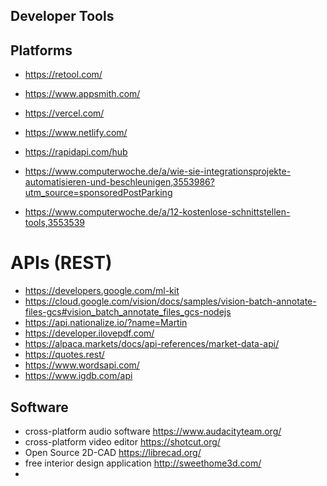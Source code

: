 ## Developer Tools



## Platforms

- https://retool.com/
- https://www.appsmith.com/
- https://vercel.com/
- https://www.netlify.com/
- https://rapidapi.com/hub

- https://www.computerwoche.de/a/wie-sie-integrationsprojekte-automatisieren-und-beschleunigen,3553986?utm_source=sponsoredPostParking
- https://www.computerwoche.de/a/12-kostenlose-schnittstellen-tools,3553539

# APIs (REST)

- https://developers.google.com/ml-kit
- https://cloud.google.com/vision/docs/samples/vision-batch-annotate-files-gcs#vision_batch_annotate_files_gcs-nodejs
- https://api.nationalize.io/?name=Martin
- https://developer.ilovepdf.com/
- https://alpaca.markets/docs/api-references/market-data-api/
- https://quotes.rest/
- https://www.wordsapi.com/
- https://www.igdb.com/api
 
## Software

- cross-platform audio software https://www.audacityteam.org/
- cross-platform video editor https://shotcut.org/
- Open Source 2D-CAD https://librecad.org/
- free interior design application http://sweethome3d.com/
- 
